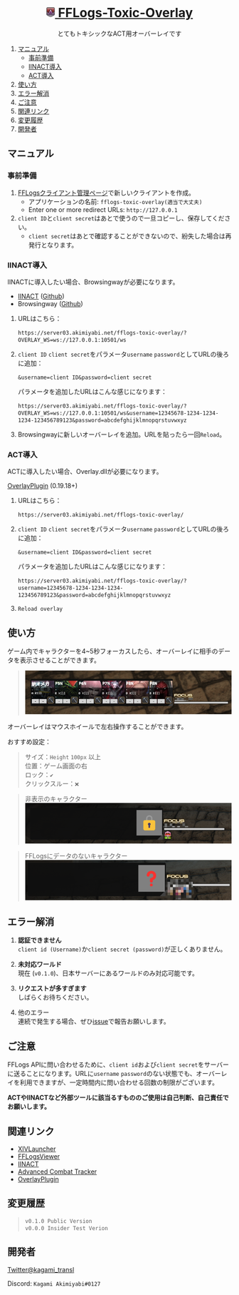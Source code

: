 <!-- PROJECT LOGO -->
<br />
<div align="center">
    <a href="https://github.com/callieniera/fflogs-toxic-overlay/">
        <h1><img src="img/icon.webp" alt="Logo" width="20"> FFLogs-Toxic-Overlay</h1>
    </a>
    <p align="center">
        とてもトキシックなACT用オーバーレイです
    </p>
</div>

<ol>
    <li>
        <a href="#マニュアル">マニュアル</a>
        <ul>
            <li><a href="#事前準備">事前準備</a></li>
            <li><a href="#iinact導入">IINACT導入</a></li>
            <li><a href="#act導入">ACT導入</a></li>
        </ul>
    </li>
    <li><a href="#使い方">使い方</a></li>
    <li><a href="#エラー解消">エラー解消</a></li>
    <li><a href="#ご注意">ご注意</a></li>
    <li><a href="#関連リンク">関連リンク</a></li>
    <li><a href="#変更履歴">変更履歴</a></li>
    <li><a href="#開発者">開発者</a></li>
</ol>

## マニュアル

### 事前準備

1. [FFLogsクライアント管理ページ](https://ja.fflogs.com/api/clients/)で新しいクライアントを作成。
    - アプリケーションの名前: `fflogs-toxic-overlay(適当で大丈夫)`
    - Enter one or more redirect URLs: `http://127.0.0.1`
2. `client ID`と`client secret`はあとで使うので一旦コピーし、保存してください。
    - `client secret`はあとで確認することができないので、紛失した場合は再発行となります。

### IINACT導入
IINACTに導入したい場合、Browsingwayが必要になります。

 - [IINACT](https://www.iinact.com/) ([Github](https://github.com/marzent/IINACT))
 - Browsingway ([Github](https://github.com/Styr1x/Browsingway)) 

1. URLはこちら：
    ```
    https://server03.akimiyabi.net/fflogs-toxic-overlay/?OVERLAY_WS=ws://127.0.0.1:10501/ws
    ```
2. `client ID` `client secret`をパラメータ`username` `password`としてURLの後ろに追加：
    ```
    &username=client ID&password=client secret
    ```
    パラメータを追加したURLはこんな感じになります：
    ```
    https://server03.akimiyabi.net/fflogs-toxic-overlay/?OVERLAY_WS=ws://127.0.0.1:10501/ws&username=12345678-1234-1234-1234-123456789123&password=abcdefghijklmnopqrstuvwxyz
    ``` 
3. Browsingwayに新しいオーバーレイを追加。URLを貼ったら一回`Reload`。

### ACT導入
ACTに導入したい場合、Overlay.dllが必要になります。

[OverlayPlugin](https://github.com/OverlayPlugin/OverlayPlugin/releases) (0.19.18+)

1. URLはこちら：
    ```
    https://server03.akimiyabi.net/fflogs-toxic-overlay/
    ```
2. `client ID` `client secret`をパラメータ`username` `password`としてURLの後ろに追加：
    ```
    &username=client ID&password=client secret
    ```
    パラメータを追加したURLはこんな感じになります：
    ```
    https://server03.akimiyabi.net/fflogs-toxic-overlay/?username=12345678-1234-1234-1234-123456789123&password=abcdefghijklmnopqrstuvwxyz
    ```

3. `Reload overlay`

## 使い方
ゲーム内でキャラクターを4~5秒フォーカスしたら、オーバーレイに相手のデータを表示させることができます。

 > <img src="img/showcase1.png" alt="Showcase1">

オーバーレイはマウスホイールで左右操作することができます。

おすすめ設定：

 > サイズ：`Height` `100px` 以上  
 > 位置：ゲーム画面の右  
 > ロック：`✔`  
 > クリックスルー：`❌`

 > 非表示のキャラクター  
 > <img src="img/showcaseHide.png" alt="ShowcaseHide" width="500">


 > FFLogsにデータのないキャラクター  
 > <img src="./img/showcase404.png" alt="Showcase404" width="500">

## エラー解消

1. **認証できません**   
    `client id (Username)`か`client secret (password)`が正しくありません。  
      
2. **未対応ワールド**  
    現在 (`v0.1.0`)、日本サーバーにあるワールドのみ対応可能です。  
      
3. **リクエストが多すぎます**  
    しばらくお待ちください。  
      
4. 他のエラー  
    連続で発生する場合、ぜひ[issue](https://github.com/callieniera/fflogs-toxic-overlay/issues)で報告お願いします。  
      
## ご注意
FFLogs APIに問い合わせるために、`client id`および`client secret`をサーバーに送ることになります。URLに`username` `password`のない状態でも、オーバーレイを利用できますが、一定時間内に問い合わせる回数の制限がございます。

**ACTやIINACTなど外部ツールに該当るすもののご使用は自己判断、自己責任でお願いします。**

## 関連リンク

 - [XIVLauncher](https://goatcorp.github.io/)  
 - [FFLogsViewer](https://github.com/Aireil/FFLogsViewer)  
 - [IINACT](https://www.iinact.com/)  
 - [Advanced Combat Tracker](https://advancedcombattracker.com/)
 - [OverlayPlugin](https://github.com/OverlayPlugin/OverlayPlugin/)


## 変更履歴
 > ``` 
 > v0.1.0 Public Version  
 > v0.0.0 Insider Test Verion  
 > ```



## 開発者

[Twitter@kagami_transl](https://twitter.com/kagami_transl)

Discord: `Kagami Akimiyabi#0127`